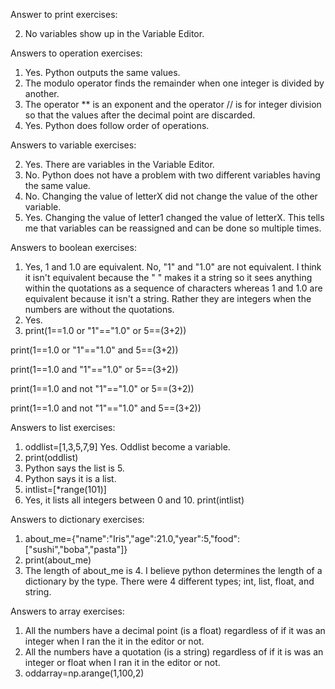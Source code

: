 Answer to print exercises:

2. No variables show up in the Variable Editor.


Answers to operation exercises:

1. Yes. Python outputs the same values. 
2. The modulo operator finds the remainder when one integer is divided by another.
3. The operator ** is an exponent and the operator // is for integer division so that the values after the decimal point are discarded.
4. Yes. Python does follow order of operations.


Answers to variable exercises:

2. Yes. There are variables in the Variable Editor. 
4. No. Python does not have a problem with two different variables having the same value.
5. No. Changing the value of letterX did not change the value of the other variable.
6. Yes. Changing the value of letter1 changed the value of letterX. This tells me that variables can be reassigned and can be done so multiple times.


Answers to boolean exercises:

1. Yes, 1 and 1.0 are equivalent. No, "1" and "1.0" are not equivalent. I think it isn't equivalent because the " " makes it a string so it sees anything within the quotations as a sequence of characters whereas 1 and 1.0 are equivalent because it isn't a string. Rather they are integers when the numbers are without the quotations.  
2. Yes.
3. print(1==1.0 or "1"=="1.0" or 5==(3+2))

print(1==1.0 or "1"=="1.0" and 5==(3+2))

print(1==1.0 and "1"=="1.0" or 5==(3+2))

print(1==1.0 and not "1"=="1.0" or 5==(3+2))

print(1==1.0 and not "1"=="1.0" and 5==(3+2))


Answers to list exercises:

1. oddlist=[1,3,5,7,9]  Yes. Oddlist become a variable.
2. print(oddlist)
3. Python says the list is 5.
4. Python says it is a list.
5. intlist=[*range(101)]
6. Yes, it lists all integers between 0 and 10. print(intlist)


Answers to dictionary exercises:

1. about_me={"name":"Iris","age":21.0,"year":5,"food":["sushi","boba","pasta"]} 
2. print(about_me)
3. The length of about_me is 4. I believe python determines the length of a dictionary by the type. There were 4 different types; int, list, float, and string.


Answers to array exercises:

1. All the numbers have a decimal point (is a float) regardless of if it was an integer when I ran the it in the editor or not. 
2. All the numbers have a quotation (is a string) regardless of if it is was an integer or float when I ran it in the editor or not.
3. oddarray=np.arange(1,100,2)









